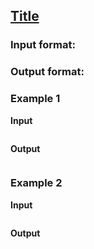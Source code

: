 ## [Title](../../../solutions/2.3/23_d.py)



### Input format:



### Output format:



### Example 1

**Input**
```plaintext

```

**Output**
```plaintext

```

### Example 2

**Input**
```plaintext

```

**Output**
```plaintext

```